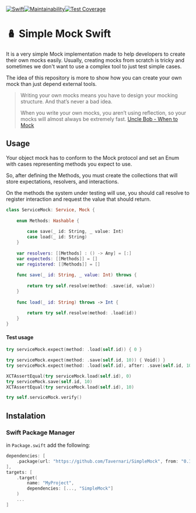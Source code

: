 [![Swift](https://github.com/Tavernari/SimpleMock/actions/workflows/swift.yml/badge.svg?branch=main)](https://github.com/Tavernari/DIContainer/actions/workflows/swift.yml)[![Maintainability](https://api.codeclimate.com/v1/badges/4f79db0e9d2d9b596967/maintainability)](https://codeclimate.com/github/Tavernari/SimpleMock/maintainability)[![Test Coverage](https://api.codeclimate.com/v1/badges/4f79db0e9d2d9b596967/test_coverage)](https://codeclimate.com/github/Tavernari/SimpleMock/test_coverage)

# 🪆 Simple Mock Swift

It is a very simple Mock implementation made to help developers to create their own mocks easily.
Usually, creating mocks from scratch is tricky and sometimes we don't want to use a complex tool to just test simple cases.

The idea of this repository is more to show how you can create your own mock than just depend external tools.

>Writing your own mocks means you have to design your mocking structure. And that’s never a bad idea.
>
>When you write your own mocks, you aren’t using reflection, so your mocks will almost always be extremely fast.
[Uncle Bob - When to Mock](https://blog.cleancoder.com/uncle-bob/2014/05/10/WhenToMock.html)

## Usage

Your object mock has to conform to the Mock protocol and set an Enum with cases representing methods you expect to use.

So, after defining the Methods, you must create the collections that will store expectations, resolvers, and interactions.

On the methods the system under testing will use, you should call resolve to register interaction and request the value that should return.

```Swift
class ServiceMock: Service, Mock {
    
    enum Methods: Hashable {
        
        case save(_ id: String, _ value: Int)
        case load(_ id: String)
    }
    
    var resolvers: [[Methods] : () -> Any] = [:]
    var expecteds: [[Methods]] = []
    var registered: [[Methods]] = []
    
    func save(_ id: String, _ value: Int) throws {
        
        return try self.resolve(method: .save(id, value))
    }
    
    func load(_ id: String) throws -> Int {
        
        return try self.resolve(method: .load(id))
    }
}
```

#### Test usage

```Swift
try serviceMock.expect(method: .load(self.id)) { 0 }

try serviceMock.expect(method: .save(self.id, 10)) { Void() }
try serviceMock.expect(method: .load(self.id), after: .save(self.id, 10)) { 10 }

XCTAssertEqual(try serviceMock.load(self.id), 0)
try serviceMock.save(self.id, 10)
XCTAssertEqual(try serviceMock.load(self.id), 10)

try self.serviceMock.verify()
```

## Instalation

### Swift Package Manager

in `Package.swift` add the following:

```swift
dependencies: [
    .package(url: "https://github.com/Tavernari/SimpleMock", from: "0.1.0")
],
targets: [
    .target(
        name: "MyProject",
        dependencies: [..., "SimpleMock"]
    )
    ...
]
```

